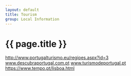 ```yaml
---
layout: default
title: Tourism
group: Local Information
---
```


# {{ page.title }}

http://www.portugalturismo.eu/regioes.aspx?id=3
www.descubraportugal.com.pt
www.turismodeportugal.pt
https://www.tempo.pt/lisboa.html 
